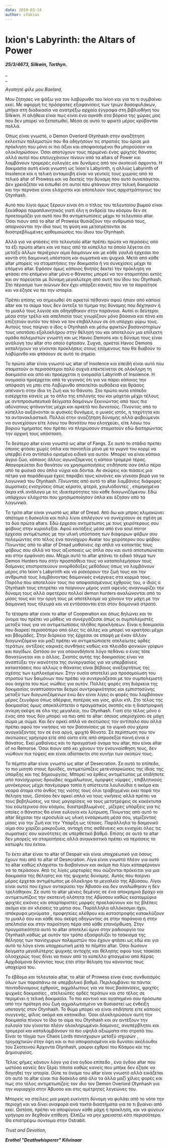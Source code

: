```yaml
---
date: 2019-03-14
author: sfakias
---
```

# Ixion's Labyrinth: the Altars of Power



**_25/3/4673, Silkwin, Tarthyn._**

_  
_

_Aγαπητέ φίλε μου Baelard,_



Μου ζήτησες να ψάξω για τον λαβύρινθο του Ixion και για το τι συμβαίνει εκεί.
Με αφορμή τις πρόσφατες εξαφανίσεις των τριών δασοφυλάκων, μπήκα στη
διαδικασία να ανατρέξω αρχαία έγγραφα στη βιβλιοθήκη του Silkwin. Η αλήθεια
είναι πως είναι ένα αγκάθι στα βόρεια της χώρας μας που δεν μπορεί να
ξεπατωθεί. Μέσα σε αυτό το φρικτό μέρος κρύβονται πολλά.





Όπως είναι γνωστό, ο Demon Overlord Otynhash στην αναζήτηση εκλεκτών
πολεμιστών που θα οδηγήσουν τις στρατιές του όρισε μια πρόκληση που μόνο οι
πιο άξιοι και αποφασισμένοι θα μπορούσαν να ολοκληρώσουν. Όσοι αποτύχουν τους
περιμένει ένας φριχτός θάνατος αλλά αυτοί που επιτυγχάνουν πίνουν από τα
altars of Power και λαμβάνουν τρομερές ευλογίες και δυνάμεις από τον σκοτεινό
άρχοντα. Η δοκιμασία αυτή είναι γνωστή ως Ixion's Labyrinth, η αλλιώς
Labyrinth of Ιnsolence και η τελική ανταμοιβή είναι να γευτείς τους χυμούς από
το τελικό altar of Prowess και να δεκτείς την δύναμη που αυτό συνεπάγεται. Δεν
χρειάζεται να ειπωθεί ότι αυτοί που φτάνουν στην τελική δοκιμασία και την
περνάνε είναι ελάχιστοι και αποτελούν τους αρχιστράτηγους του Otynhash.



Αυτό που λίγοι όμως ξέρουν είναι ότι o τίτλος του τελευταίου βωμού είναι
ξεκάθαρα παραπλανητικός γιατί όλη η ανδρεία του κόσμου δεν σε προετοιμάζει για
αυτό που θα αντιμετωπίσεις μέχρι το τελευταίο altar. Όσοι πιουν από το altar
of Prowess θυσιάζουν την ανθρωπιά τους, απαρνούνται την ίδια τους τη φύση και
μετατρέπονται σε διαστρεβλωμένες καθομοιώσεις του ίδιου του Otynhash.



Αλλά για να φτάσεις στο τελευταίο altar πρέπει πρώτα να περάσεις από τα έξι
πρώτα altars και να πιεις από τα κύπελλα τα όποία λέγεται ότι μεταξύ άλλων
περιέχουν αίμα δαιμόνων και με κάθε γουλιά έρχεσαι πιο κοντά στη δαιμονική
υπόσταση και σωματικά και ψυχικά. Μετά από κάθε altar μπορείς να σταματήσεις
την δοκιμασία ή να συνεχίσεις μέχρι το επόμενο altar. Εφόσον όμως κάποιος
θνητός δεκτεί την πρόκληση να φτάσει στο επόμενο altar μόνο ο θάνατος μπορεί
να τον σταματήσει εκτός και αν πορεύεται με δύναμη μεγαλύτερη από αυτή του
ίδου του Otynhash. Στο πέρασμα των αιώνων δεν έχει υπάρξει κανείς που να τα
παραίτησε και να έζησε να πει την ιστορία.



Πρέπει επίσης να σημειωθεί ότι αρκετοί πέθαναν αφού ήπιαν από κάποιο altar και
το σώμα τους δεν άντεξε το τίμημα της δύναμης που δέχτηκαν ή το μυαλό τους
λύγισε και οδηγήθηκαν στην παράνοια. Αυτοί οι δεύτεροι μέσα στην τρέλα και
απελπισία τους γνωρίζουν μόνο βάσανα και πόνο και επιζητούν αυτόν τον πόνο να
τον επιβάλλουν σε ότι υπάρχει γύρω τους. Αυτούς τους παίρνει ο ίδος ο Otynhash
και μέσω φρικτών βασανιστηρίων τους υποτάσει εξολοκλήρου στην θέλησή του και
αποτελούν μια επίλεκτη ομάδα πολεμιστών γνωστή και ως Havoc Demons και η
δύναμη τους είναι ανάλογη του altar στο οποίο έφτασαν. Συχνά, αρκετοί Havoc
Demons καταλήγουν να γίνονται προκλήσεις στους επόμενους που θα διαβούν το
λαβύρινθο και φτάσουν σε αυτό το σημείο.



Το πρώτο altar είναι γνωστό ως altar of Insolence και επειδή είναι αυτό που
σταματούν οι περισσότεροι πολύ συχνά επεκτείνεται σε ολόκληρη τη δοκιμασία και
από κει προέρχεται η ονομασία  Labyrinth of Insolence. Η ονομασία προέρχεται
από το γεγονός ότι για να πάρει κάποιος την απόφαση να μπει στο Λαβύρινθο
απαιτείται αυθάδεια και θράσος απέναντι στην ίδια τη Ζωή και το Θάνατο. Στο
πρώτο αυτό επίπεδο εισέρχεται κανείς με το όπλο της επιλογής του και μάχεται
μέχρι τέλους με αντιπροσωπευτικά δείγματα δαιμόνων ξεκινώντας από τους πιο
αδύνατους φτάνοντας μέχρι και αρκετά πιο δυνατούς. Πίνοντας από το κύπελλο
αυξάνονται οι φυσικές δυνάμεις, ο μυικός ιστός, η ταχύτητα και τα
αντανακλαστικά. Πολλοί στην αναζήτηση δύναμης αλλά φοβούμενοι να συνεχίσουν
είτε λόγω του θανάτου που ελογχεύει, είτε λόγω του βαριού τιμήματος που πρέπει
να πληρώσουν σταματούν εδώ διατηρώντας την αρχική τους υπόσταση.



Το δεύτερο altar είναι γνωστό ως altar of Fangs. Σε αυτό το στάδιο πρέπει
όποιος φτάσει χωρίς όπλα και πανοπλία μόνο με το γυμνό του κορμί να υπερβεί
ένα αντίπαλο ορισμένο ειδικά για αυτόν. Μπορεί να είναι κάποιο άγριο ζώο,
κάποιος άλλος αγωνιζόμενος η κάποιο τρομερό τέρας. Απαγορεύεται δια θανάτου να
χρησιμοποιήσεις οτιδήποτε σαν όπλο πέρα από τα φυσικά σου όπλα νύχια και
δόντια. Αν σκύψεις και πιάσεις μια πέτρα για παράδειγμα έχεις παραβεί τους
κανόνες και γίνεσαι βορά για τα λαγωνικά του Otynhash. Πίνωντας από αυτό το
altar λαμβάνεις διάφορες σωματικές ενισχύσεις όπως κέρατα, φτερά, χαυλιόδοντες
, επιμηκημένα άκρα κτλ ανάλογα με τις ιδιαιτερότητες του κάθε διαγωνιζόμενου.
Εδώ υπάρχουν ελάχιστοι που χρησιμοποίησαν όπλα και έζησαν από τα λαγωνικά.



Το τρίτο altar είναι γνωστό ως altar of Dread. Από δω και μπρος κλιμακώνει
απότομα η δυσκολία και πολύ λίγοι επιλέγουν να συνεχίσουν σε σχέση με τα δύο
πρώτα altars. Εδώ έρχεσαι αντιμέτωπος με τους χειρότερους σου φόβους στην
κυριολεξία. Αφού κοιτάξεις μέσα από ένα soul mirror έρχεσαι αντιμέτωπος με την
υλική υπόσταση των διάφορων φόβων σου πολεμώντας στο τέλος ένα πανίσχυρο
Avatar του χειρότερου σου φόβου. Πίνωντας από το altar of Dread μαθαίνεις όχι
απλά να κατακτάς τους φόβους σου αλλά να τους αξιοποιείς ως όπλα σου και αυτό
αποτυπώνεται και στην εμφάνιση σου. Μέχρι αυτό το altar φτάνει το ειδικό τάγμα
των Demon Hunters που στην προσπάθεια τους να καταπολεμήσουν τους δαίμονες
επιστρατεύουν ανορθόδοξες μεθόδους όπως να λαμβάνουν μέρος στο Ixion's
Labyrinth και να ρισκάρουν την ζωή τους και την ανθρωπιά τους λαμβάνοντας
δαιμονικές ενέργειες στα κορμιά τους. Παρόλο που αποτελούν τους πιο
αποφασισμένους εχθρούς του, ο ίδιος ο Otynhash τους επιτρέπει να παίρνουν
μέρος γιατί αφενός αναγνωρίζει την δύναμη τους αλλά αφετέρου πολλοί demon
hunters αναλώνονται από το μίσος τους και την οργή τους με αποτέλεσμα να
χάνουν την μάχη με την δαιμονική τους πλευρά και να εντάσσονται έτσι στον
δαιμονικό στρατό.



To τέταρτο altar είναι το altar of Cooperation και όπως δηλώνει και το όνομα
του πρέπει να μάθεις να συνεργάζεσαι όπως οι συμπολεμιστές μεταξύ τους για να
αντιμετωπίσεις πλήθος προκλήσεων. Είναι η δοκιμασία που διαρκεί περισσότερο
από όλες τις άλλες και μπορεί να κρατήσει μέχρι και βδομάδες. Στην διάρκεια
της έρχεσαι σε επαφή με έναν άλλον διαγωνιζόμενο και μαζί πρέπει να
αντιμετώπισετε ατελείωτες ορδές τεράτων, αντίξοες καιρικές συνθήκες καθώς και
πλειάδα φονικών γρίφων και παγίδων. Ωστόσο αν για οποιονδήποτε λόγο πεθάνει ο
ένας τότε θανατώνεται και ο άλλος. Σκοπός αυτής της δοκιμασίας είναι να
αναπτύξει την ικανότητα της συνεργασίας για να υπερβαίνεις καταστάσεις που
αλλιώς ο θάνατος είναι βέβαιος ανεξαρτήτως της σχέσης των εμπλεκόμενων. Στην
ουσία αποτελεί μια προσομοίωση του στρατού των δαιμόνων που πρέπει να
συνεργάζεσαι με τον συμπολεμιστή σου άσχετα του πως νιώθεις για αυτόν. Πολλές
φορές στη διάρκεια της δοκιμασίας αναπτύσσονται δεσμοί συντροφικότητας και
εμπιστοσύνης μεταξύ των διαγωνιζόμενων ενώ δεν είναι λίγες οι φορές που
λαμβάνουν μέρος ζευγάρια όπως αδέρφια, πατέρας και γιος, φίλοι κτλ. Στο τέλος
της δοκιμασίας όμως αποκαλύπτεται ο πραγματικός σκοπός και η διαστροφική
ανίερη σκέψη σε όλο της μεγαλείο, του Otynhash. Γιατί στο τέλος μόνο ο ένας
από τους δύο μπορεί να πιει από το altar: όποιος υπερισχύσει σε μάχη σώμα με
σώμα. Και δεν αρκεί απλά να σκοτώσεις τον αντίπαλο σου αλλά πρέπει αφού τον
νικήσεις να τον βασανίσεις με τα γυμνά σου χέρια αναγκάζοντας τον σε ένα αργό,
φριχτό θάνατο. Σε περίπτωση που τον σκοτώσεις γρήγορα είτε από οίκτο είτε από
απροσεξία ποινή είναι ο θάνατος. Εκεί μαθαίνεις και το πραγματικό όνομα του
altar, που είναι altar of no Remorse. Όσοι πιουν από κει χάνουν την
ενσυναίσθηση τους, δεν νιώθουν πια τύψεις και είναι αδίστακτοι στο κυνήγι των
σκοπών τους.



To πέμπτο altar είναι γνωστό ως altar of Desecration. Σε αυτό το επίπεδο, το
πιο μισητό στους δρυίδες, αντιμετώπιζεις μετενσαρκώσεις της ίδιας της ύπαρξης
και της δημιουργίας. Μπορεί να έρθεις αντιμέτωπος με οτιδήποτε από πανίσχυρους
δρουίδες αιχμάλωτους, όμορφες νύμφες , επιβλητικούς μονόκερους μέχρι πανέμορφα
τοπία ή απίστευτα λουλούδια η ακόμα και νεαρά άτομα στο άνθος της νιότης τους
όλοι τραβηγμένοι εκεί παρά την θέληση τους. Ωστόσο δεν αρκεί απλά να τους
νικήσεις αλλά πρέπει να τους βεβηλώσεις, να τους μαγαρίσεις να τους
μετατρέψεις σε κακέκτυπα του εσωτερικού σου κόσμου, διαστρεβλωμένες , μίζερες
υπάρξεις για τις οποίες ο θάνατος θα είναι ευλογία και λύτρωση. Πίνωντας από
αυτό το altar δέχεσαι την ιεροσυλία ως υλική ενσάρκωση μέσα σου, γεμίζοντας
μίσος για την Ζωή και την Ύπαρξη ως τέτοιες. Παράλληλα το δαιμονικό αίμα σου
χαρίζει μακροζωία, αντοχή στις ασθένειες και ενισχύει όλες τις σωματικές σου
ικανότητες σε υπερθετικό βαθμό. Επίσης σε αυτό το altar δεν μπορείς να
σταματήσεις αλλά αναγκαστικά πρέπει να περάσεις το κατώφλι του έκτου.



Το έκτο altar είναι το altar of Despair και είναι υποχρεωτικό για όσους έχουν
πιει από το altar of Desecration. Λίγα είναι γνωστά πλέον για αυτό το altar
καθώς ελάχιστοι το διαβαίνουν και ακόμα πιο λίγοι καταφέρνουν να το περάσουν.
Από τις λίγες μαρτυρίες που σώζονται πρόκειται για μια δοκιμασία της θέλησης
και της ψυχικής δύναμης. Αυτός που παίρνει μέρος έρχεται αντιμέτωπος με
όλοκληρο το μεγαλείο της Αβύσσου. Λίγοι είναι αυτοί που έχουν αντικρύσει την
Άβυσσο και δεν αναλώθηκαν η δεν τρελάθηκαν. Σε αυτό το altar μένεις δεμένος σε
ένα αποκρημνό βράχο και αντιμετωπίζεις την σκοτεινή ολότητα της Αβύσσου καθώς
εκατομμύρια φριχτές εικόνες και σπαρταριστές μορφές προελαύνουν και τις
βλέπεις ακόμα και αν κλείσεις τα μάτια σου. Παράλληλα αλλόκοσμοι ήχοι,
απόκρυφα μηνύματα , προφητείες ολέθρου και καταστροφής κατακλύζουν το μυαλό
σου και κάθε σου σκέψη οδηγώντας σε στην παράνοια ή στην απελπισία και στην
παραίτηση πέρα από κάθε επανόρθωση. Στην πραγματικότητα αυτό το altar αποτελεί
ύμνο στην ραδιουργία του Otynhash καθώς με αυτόν τον τρόπο εξασφαλίζει το
τσάκισμα της θέλησης των πανίσχυρων πολεμιστών που έχουν φτάσει ως εδώ και για
αυτό το λόγο είναι υποχρεωτική μετά το πέμπτο altar. Όσοι δώσουν δείγματα
μεγαλύτερης ψυχικής αντοχής και θέλησης αφού τους τσακίσει ολοσχερώς τους
δίνει να πιουν από το κύπελλο φτιαγμένο από Κέρας Αρχιδαίμονα δένοντας τους
έτσι στην θέληση του κάνοντας τους υποχείρια του.



Το έβδομο και τελευταίο altar, το altar of Prowess είναι ένας συνδυασμός όλων
των παραπάνω σε υπερβολικό βαθμό. Περιλαμβάνει τα πάντα: παντοδύναμους
εχθρούς, αιχμάλωτους για να τους βασανίσεις, φριχτές ψυχικές δοκιμασίες ,
ατελειώτες ορδές τεράτων και στο τέλος σε περιμένει η τελική δοκιμασία. Το πιο
κοντινό και αγαπημένο σου πρόσωπο από την πρότερη σου ζωή αιχμαλωτισμένο να
θυσιαστεί ως ένδειξη υποταγής στον Otynhash. Το θύμα μπορεί να είναι οτιδήποτε
είτε κάποιος συγγενής, φίλος ακόμα και κατοικίδιο. Όσοι ολοκληρώσουν αυτή την
δοκιμασία πίνουν το ίδιο το αίμα του Otynhash και αν αντέξουν την ευλογία του
γίνονται πλέον ολοκληρωμένοι δαίμονες, ανυπέρβλητοι και τρομεροί και
καταλαμβάνουν τα πιο υψηλά αξιώματα στο στρατό του. Είναι το τάγμα των Chaos
Lords πανίσχυρων μεταξύ ισχυρών , τρομαχτικών στην όψη και οι πιο
αποφασισμένοι και δυνατοι ακόλουθοι του Σκοτεινού Άρχοντα Otynhash, μαύροι
εχθροί του Κόσμου και της Δημιουργίας.



Τέλος φήμες κάνουν λόγο για ένα όγδοο επίπεδο , ένα όγδοο altar που ωστόσο
κανείς δεν ξέρει τίποτα καθώς κανείς που μπήκε δεν έζησε να διηγηθεί την
ιστορία. Ούτε το όνομα του altar είναι γνωστό αλλά εικάζεται ότι αυτό το altar
είναι πιο δύσκολο από όλα τα άλλα μαζί χίλιες φορές και πως στο τέλος
αντιμετωπίζεις τον ιδιο τον Demon Overlord Otynhash για την κυριαρχία στην
Άβυσσο και στις αμέτρητες λεγεώνες του.



Μπορείς να στείλεις μια μικρή ευκίνητη δύναμη να φυλάει από το νότο την
περιοχή και να δίνει αναφορά ανά τακτά διαστήματα για το τι βγαίνει από εκεί.
Ωστόσο, πρέπει να αποφύγουν κάθε μάχη ή προκληση, και να φύγουν γρήγορα αν
δεχθούν επίθεση. Ελπίζω να μην χρειαστεί κάτι περισσότερο. Θα επιστρέψω
σύντομα στην Ostrabit.



_Trust and Devotion,_

_**Erothel "Deathwhisperer" Kilvinaar**_





